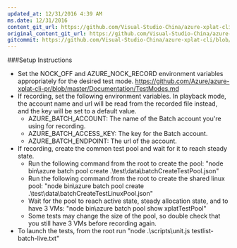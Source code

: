 ```yaml
---
updated_at: 12/31/2016 4:39 AM
ms.date: 12/31/2016
content_git_url: https://github.com/Visual-Studio-China/azure-xplat-cli/blob/dev/azure-xplat/Conceptual/SetupBatchTest.md
original_content_git_url: https://github.com/Visual-Studio-China/azure-xplat-cli/blob/dev/azure-xplat/Conceptual/SetupBatchTest.md
gitcommit: https://github.com/Visual-Studio-China/azure-xplat-cli/blob/92dd27e278d52f264586965cecc1a686475d3cfe/azure-xplat/Conceptual/SetupBatchTest.md
---
```

###Setup Instructions

- Set the NOCK_OFF and AZURE_NOCK_RECORD environment variables appropriately for the desired test mode. https://github.com/Azure/azure-xplat-cli-pr/blob/master/Documentation/TestModes.md
- If recording, set the following environment variables. In playback mode, the account name and url will be read from the recorded file instead, and the key will be set to a default value.
  * AZURE_BATCH_ACCOUNT: The name of the Batch account you're using for recording.
  * AZURE_BATCH_ACCESS_KEY: The key for the Batch account.
  * AZURE_BATCH_ENDPOINT: The url of the account. 
- If recording, create the common test pool and wait for it to reach steady state.
  * Run the following command from the root to create the pool: "node bin\azure batch pool create .\test\data\batchCreateTestPool.json"
  * Run the following command from the root to create the shared linux pool: "node bin\azure batch pool create .\test\data\batchCreateTestLinuxPool.json"
  * Wait for the pool to reach active state, steady allocation state, and to have 3 VMs: "node bin\azure batch pool show xplatTestPool"
  * Some tests may change the size of the pool, so double check that you still have 3 VMs before recording again.
- To launch the tests, from the root run "node .\scripts\unit.js testlist-batch-live.txt"
